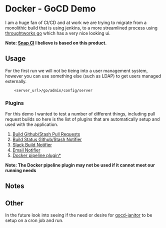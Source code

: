 Docker - GoCD Demo
============================================================

I am a huge fan of CI/CD and at work we are trying to migrate from a monolithic build
that is using jenkins, to a more streamlined process using 
[throughtworks go](https://www.thoughtworks.com/go://www.thoughtworks.com/go/) which has
a very nice looking ui.   

**Note: [Snap CI](https://snap-ci.com) I believe is based on this product.**     

## Usage

For the first run we will not be tieing into a user management system, however you can use something else (such as
LDAP) to get users managed externally.    

        <server_url>/go/admin/config/server     



### Plugins

For this demo I wanted to test a number of different things, including pull request builds so 
here is the list of plugins that are automatically setup and used with the application.  

1. [Build Github/Stash Pull Requests](https://github.com/ashwanthkumar/gocd-build-github-pull-requests)     
2. [Build Status Github/Stash Notifier](https://github.com/gocd-contrib/gocd-build-status-notifier)    
3. [Slack Build Notifier](https://github.com/ashwanthkumar/gocd-slack-build-notifier)    
4. [Email Notifier](https://github.com/gocd-contrib/email-notifier)     
5. [Docker pipeline plugin\*](https://github.com/Haufe-Lexware/gocd-plugins/wiki/Docker-pipeline-plugin)    

**Note: The Docker pipeline plugin may not be used if it cannot meet our running needs**    

## Notes



## Other

In the future look into seeing if the need or desire for [gocd-janitor](https://github.com/ashwanthkumar/gocd-janitor)
to be setup on a cron job and run.    


